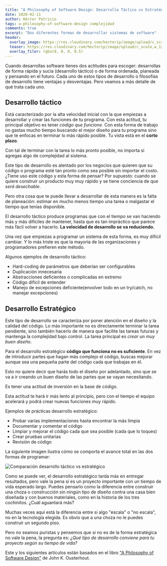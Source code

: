 ```yaml
---
title: "A Philosophy of Software Design: Desarrollo Táctico vs Estratégico"
date: 2020-02-11
author: Héctor Patricio
tags: a-philosophy-of-software-design complejidad 
comments: true
excerpt: "Dos diferentes formas de desarrollar sistemas de software"
header:
  overlay_image: https://res.cloudinary.com/hectorip/image/upload/c_scale,w_1200/v1581404404/will-francis-Rm3nWQiDTzg-unsplash_cxpkvl.jpg
  teaser: https://res.cloudinary.com/hectorip/image/upload/c_scale,w_1200/v1581404404/will-francis-Rm3nWQiDTzg-unsplash_cxpkvl.jpg
  overlay_filer: rgba(0, 0, 0, 0.5)
---
```


Cuando desarrollas software tienes dos actitudes para escoger: desarrollas de forma rápida y sucia (desarrollo táctico) o de forma ordenada, planeada y pensando en el futuro. Cada uno de estos tipos de desarrollo o filosofías de desarrollo tiene ventajas y desventajas. Pero veamos a más detalle de qué trata cada uno.

## Desarrollo táctico

Está caracterizado por la alta velocidad inicial con la que empiezas a desarrollar y crear las funciones de tu programa. Con esta actitud, tu principal objetivo es tener _código que funcione_. Con esta forma de trabajo no gastas mucho tiempo buscando el mejor diseño para tu programa sino que te enfocas en terminar lo más rápido posible. Tu vista está en el **corto plazo**.

Con tal de terminar con la tarea lo más pronto posible, no importa si agregas algo de complejidad al sistema.

Este tipo de desarrollo es alentado por los negocios que quieren que su código o programa esté tan pronto como sea posible sin importar el costo. ¿Tiene uso este código y esta forma de pensar? Por supuesto: cuando se quiere construir un producto muy muy rápido y se tiene conciencia de que _será desechable_.

Pero otra cosa que te puede llevar a desarrollar de esta manera es la falta de planeación: estimar en mucho menos tiempo una tarea o malgastar el tiempo que tenías disponible.

El desarrollo táctico produce programas que con el tiempo se van haciendo más y más difíciles de mantener, hasta que es tan impráctico que parece más fácil volver a hacerlo. **La velocidad de desarrollo se va reduciendo.**

Una vez que empiezas a programar un sistema de esta forma, es muy difícil cambiar. Y lo más triste es que la mayoría de las organizaciones y programadores prefieren este método.

Algunos ejemplos de desarrollo táctico:

- Hard-coding de parámetros que deberían ser configurables
- Duplicación innecesaria
- Abstracciones deficientes o complicadas en extremo
- Código difícil de entender
- Manejo de excepciones deficiente(envolver todo en un try/catch, no manejar excepciones)

## Desarrollo Estratégico

Este tipo de desarrollo se caracteriza por poner atención en el diseño y la calidad del código. Lo más importante no es directamente terminar la tarea pendiente, sino también hacerlo de manera que facilite las tareas futuras y mantenga la complejidad bajo control. La tarea principal es _crear un muy buen diseño_.

Para el desarrollo estratégico **código que funciona no es suficiente**. En vez de introducir partes que hagan más complejo el código, buscas mejorar aunque sea una pequeña parte del código cada que trabajas en él.

Esto no quiere decir que harás todo el diseño por adelantado, sino que se va a ir creando un buen diseño de las partes que se vayan necesitando.

Es tener una actitud de inversión en la base de código.

Esta actitud te hará ir más lento al principio, pero con el tiempo el equipo acelerará y podrá crear nuevas funciones muy rápido.

Ejemplos de prácticas desarrollo estratégico:

- Probar varias implementaciones hasta encontrar la más limpia
- Documentar y comentar el código
- Limpiar y mejorar el código cada que sea posible (cada que lo toques)
- Crear pruebas unitarias
- Revisión de código

La siguiente imagen ilustra cómo se comporta el avance total en las dos formas de programar:

![Comparación desarrollo táctico vs estratégico](https://res.cloudinary.com/hectorip/image/upload/c_scale,w_1200/v1581404091/Untitled_Artwork_2_op8k0e.jpg)


Como se puede ver, el desarrollo estratégico tarda más en entregar resultados, pero vale la pena si es un proyecto importante con un tiempo de vida esperado largo. Puedes pensarlo como la diferencia entre construir una choza o construcción sin ningún tipo de diseño contra una casa bien diseñada y con buenos materiales, como en la historia de los tres cochinitos. ¿Cuál aguantará más?

Muchas veces aquí está la diferencia entre si algo "escala" o "no escala", no en la tecnología elegida. Es obvio que a una choza no le puedes construir un segundo piso.

Pero no seamos puristas y pensemos que si no es de la forma estratégica no vale la pena, la pregunta es: _¿Qué tipo de desarrollo conviene para tu proyecto según su tiempo de vida?_

Este y los siguientes artículos están basados en el libro ["A Philosophy of Software Design"](https://amzn.to/2H92nwA) de John K. Ousterhout.
